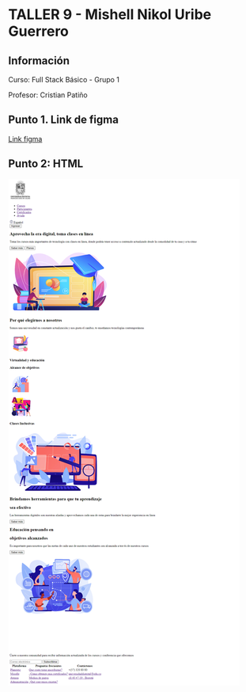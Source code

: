 <h1>TALLER 9 - Mishell Nikol Uribe Guerrero</h1>

<h2>Información</h2>

<p>Curso: Full Stack Básico - Grupo 1</p>
<p>Profesor: Cristian Patiño</p>

<h2>Punto 1. Link de figma</h2>
<a href="https://www.figma.com/file/V1YieM77qmXFlHb7peq7iR/Mishell-Uribe-Guerrero%2Fejercicio1%2FFull-Stack?type=design&node-id=0%3A1&t=4GALB9MsgKlRdEEO-1"> Link figma</a>

<h2>Punto 2: HTML</h2>
<img src="./Public/Image/HTML.png" alt="html">